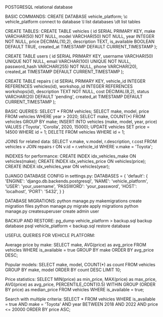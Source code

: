POSTGRESQL relational database

BASIC COMMANDS:
CREATE DATABASE vehicle_platform;
\c vehicle_platform connect to database
\l list databases
\dt list tables

CREATE TABLES:
CREATE TABLE vehicles (
id SERIAL PRIMARY KEY,
make VARCHAR(50) NOT NULL,
model VARCHAR(50) NOT NULL,
year INTEGER NOT NULL,
price DECIMAL(10,2),
description TEXT,
is_available BOOLEAN DEFAULT TRUE,
created_at TIMESTAMP DEFAULT CURRENT_TIMESTAMP
);

CREATE TABLE users (
id SERIAL PRIMARY KEY,
username VARCHAR(50) UNIQUE NOT NULL,
email VARCHAR(100) UNIQUE NOT NULL,
password_hash VARCHAR(255) NOT NULL,
phone VARCHAR(20),
created_at TIMESTAMP DEFAULT CURRENT_TIMESTAMP
);

CREATE TABLE repairs (
id SERIAL PRIMARY KEY,
vehicle_id INTEGER REFERENCES vehicles(id),
workshop_id INTEGER REFERENCES workshops(id),
description TEXT NOT NULL,
cost DECIMAL(8,2),
status VARCHAR(20) DEFAULT 'pending',
created_at TIMESTAMP DEFAULT CURRENT_TIMESTAMP
);

BASIC QUERIES:
SELECT * FROM vehicles;
SELECT make, model, price FROM vehicles WHERE year > 2020;
SELECT make, COUNT(*) FROM vehicles GROUP BY make;
INSERT INTO vehicles (make, model, year, price) VALUES ('Toyota', 'Corolla', 2020, 15000);
UPDATE vehicles SET price = 14500 WHERE id = 1;
DELETE FROM vehicles WHERE id = 1;

JOINS for related data:
SELECT v.make, v.model, r.description, r.cost
FROM vehicles v
JOIN repairs r ON v.id = r.vehicle_id
WHERE v.make = 'Toyota';

INDEXES for performance:
CREATE INDEX idx_vehicles_make ON vehicles(make);
CREATE INDEX idx_vehicles_price ON vehicles(price);
CREATE INDEX idx_vehicles_year ON vehicles(year);

DJANGO DATABASE CONFIG in settings.py:
DATABASES = {
'default': {
'ENGINE': 'django.db.backends.postgresql',
'NAME': 'vehicle_platform',
'USER': 'your_username',
'PASSWORD': 'your_password',
'HOST': 'localhost',
'PORT': '5432',
}
}

DATABASE MIGRATIONS:
python manage.py makemigrations create migration files
python manage.py migrate apply migrations
python manage.py createsuperuser create admin user

BACKUP AND RESTORE:
pg_dump vehicle_platform > backup.sql backup database
psql vehicle_platform < backup.sql restore database

USEFUL QUERIES FOR VEHICLE PLATFORM:

Average price by make:
SELECT make, AVG(price) as avg_price 
FROM vehicles 
WHERE is_available = true 
GROUP BY make 
ORDER BY avg_price DESC;

Popular models:
SELECT make, model, COUNT(*) as count
FROM vehicles
GROUP BY make, model
ORDER BY count DESC
LIMIT 10;

Price statistics:
SELECT 
MIN(price) as min_price,
MAX(price) as max_price,
AVG(price) as avg_price,
PERCENTILE_CONT(0.5) WITHIN GROUP (ORDER BY price) as median_price
FROM vehicles
WHERE is_available = true;

Search with multiple criteria:
SELECT * FROM vehicles
WHERE is_available = true
AND make = 'Toyota'
AND year BETWEEN 2018 AND 2022
AND price <= 20000
ORDER BY price ASC;
